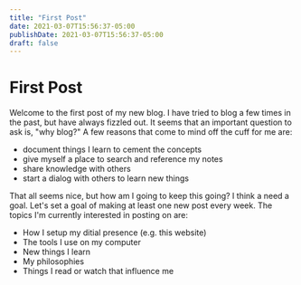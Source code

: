 ```yaml
---
title: "First Post"
date: 2021-03-07T15:56:37-05:00
publishDate: 2021-03-07T15:56:37-05:00
draft: false
---
```


# First Post

Welcome to the first post of my new blog. I have tried to blog a few times in the past, but have always fizzled out. It seems that an important question to ask is, "why blog?" A few reasons that come to mind off the cuff for me are:

- document things I learn to cement the concepts
- give myself a place to search and reference my notes
- share knowledge with others
- start a dialog with others to learn new things

That all seems nice, but how am I going to keep this going? I think a need a goal. Let's set a goal of making at least one new post every week. The topics I'm currently interested in posting on are:

- How I setup my ditial presence (e.g. this website)
- The tools I use on my computer
- New things I learn
- My philosophies
- Things I read or watch that influence me
